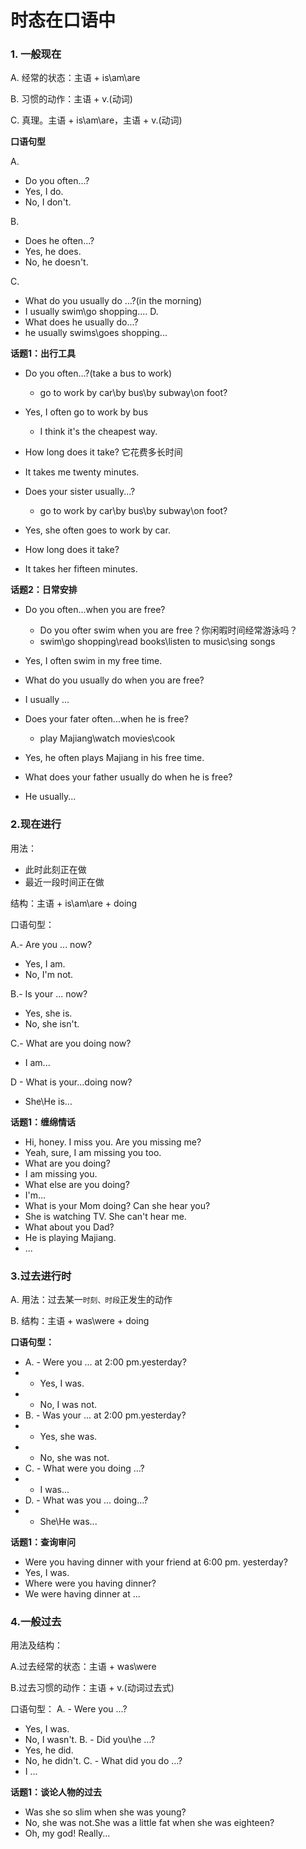 # 时态在口语中

### 1. 一般现在

A. 经常的状态：主语 + is\am\are

B. 习惯的动作：主语 + v.(动词)

C. 真理。主语 + is\am\are，主语 + v.(动词)

**口语句型**

A.
- Do you often...?
- Yes, I do.
- No, I don't.

B.
- Does he often...?
- Yes, he does.
- No, he doesn't.

C.
- What do you usually do ...?(in the morning)
- I usually swim\go shopping....
D.
- What does he usually do...?
- he usually swims\goes shopping...

**话题1：出行工具**
- Do you often...?(take a bus to work)
  - go to work by car\by bus\by subway\on foot?
- Yes, I often go to work by bus
  - I think it's the cheapest way.
- How long does it take? 它花费多长时间
- It takes me twenty minutes.

- Does your sister usually...?
  - go to work by car\by bus\by subway\on foot?
- Yes, she often goes to work by car.
- How long does it take?
- It takes her fifteen minutes.

**话题2：日常安排**
- Do you often...when you are free?
  * Do you ofter swim when you are free？你闲暇时间经常游泳吗？
  * swim\go shopping\read books\listen to music\sing songs
- Yes, I often swim in my free time.
- What do you usually do when you are free?
- I usually ...

- Does your fater often...when he is free?
  * play Majiang\watch movies\cook
- Yes, he often plays Majiang in his free time.
- What does your father usually do when he is free?
- He usually...

### 2.现在进行

用法：

* 此时此刻正在做
* 最近一段时间正在做

结构：主语 + is\am\are + doing

口语句型：

A.- Are you ... now?
  - Yes, I am.
  - No, I'm not.

B.- Is your ... now?
  - Yes, she is.
  - No, she isn't.

C.- What are you doing now?
  - I am...

D - What is your...doing now?
  - She\He is...

**话题1：缠绵情话**

- Hi, honey. I miss you. Are you missing me?
- Yeah, sure, I am missing you too.
- What are you doing?
- I am missing you.
- What else are you doing?
- I'm...
- What is your Mom doing? Can she hear you?
- She is watching TV. She can't hear me.
- What about you Dad?
- He is playing Majiang.
- ...

### 3.过去进行时
A. 用法：过去某一`时刻、时段`正发生的动作

B. 结构：主语 + was\were + doing

**口语句型：**
* A. - Were you ... at 2:00 pm.yesterday?
*    - Yes, I was.
*    - No, I was not.
* B. - Was your ... at 2:00 pm.yesterday?
*    - Yes, she was.
*    - No, she was not.
* C. - What were you doing ...?
*    - I was...
* D. - What was you ... doing...?
*    - She\He was...

**话题1：查询审问**
- Were you having dinner with your friend at 6:00 pm. yesterday?
- Yes, I was.
- Where were you having dinner?
- We were having dinner at ...

### 4.一般过去
用法及结构：

A.过去经常的状态：主语 + was\were

B.过去习惯的动作：主语 + v.(动词过去式)

口语句型：
A. - Were you ...?
   - Yes, I was. 
   - No, I wasn't.
B. - Did you\he ...?
   - Yes, he did.
   - No, he didn't.
C. - What did you do ...?
   - I ...

**话题1：谈论人物的过去**
- Was she so slim when she was young?
- No, she was not.She was a little fat when she was eighteen?
- Oh, my god! Really...
